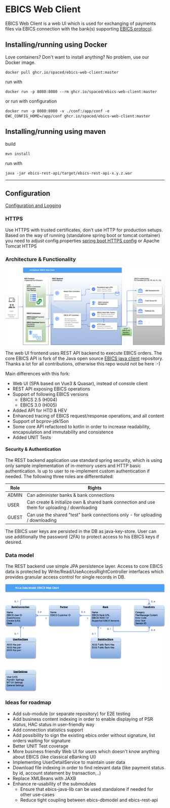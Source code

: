 # EBICS Web Client

EBICS Web Client is a web UI which is used for exchanging of payments files via EBICS connection with the bank(s) supporting [EBICS protocol](https://www.ebics.de). 


## Installing/running using Docker

Love containers? Don't want to install anything? No problem, use our Docker image.

```shell
docker pull ghcr.io/spaced/ebics-web-client:master
```
run with
```shell
docker run -p 8080:8080 --rm ghcr.io/spaced/ebics-web-client:master
```
or run with configuration
```shell
docker run -p 8080:8080 -v ./conf:/app/conf -e EWC_CONFIG_HOME=/app/conf ghcr.io/spaced/ebics-web-client:master
```

## Installing/running using maven
build
```shell
mvn install
```
run with
```shell
java -jar ebics-rest-api/target/ebics-rest-api-x.y.z.war
```

---

## Configuration
[Configuration and Logging](ebics-rest-api/README.md)

### HTTPS
Use HTTPS with trusted certificates, don't use HTTP for production setups. Based on the way of running (standalone spring boot or tomcat container) you need to adjust config.properties [spring boot HTTPS config](https://docs.spring.io/spring-boot/how-to/webserver.html) or Apache Tomcat HTTPS


### Architecture & Functionality
![Architecture](ebics-web-client-architecture.drawio.png)

The web UI frontend uses REST API backend to execute EBICS orders. The core EBICS API is fork of the Java open source [EBICS java client](https://github.com/uwemaurer/ebics-java-client/) repository.
Thanks a lot for all contributions, otherwise this repo would not be here :-)

Main differences with this fork:

- Web UI (SPA based on Vue3 & Quasar), instead of console client
- REST API exposing EBICS operations
- Support of following EBICS versions 
  - EBICS 2.5 (H004)
  - EBICS 3.0 (H005)
- Added API for HTD & HEV
- Enhanced tracing of EBICS request/response operations, and all content
- Support of bcprov-jdk15on
- Some core API refactored to kotlin in order to increase readability, encapsulation and immutability and consistence
- Added UNIT Tests

#### Security & Authentication
The REST backend application use standard spring security, which is using only sample implementation of in-memory users and HTTP basic authentication. Is up to user to re-implement custom authentication if needed. The following three roles are differentiated:

| Role | Rights |
| --------------- | --------------- |
| ADMIN | Can administer banks & bank connections | 
| USER  | Can create & initialize own & shared bank connection and use them for uploading / downloading | 
| GUEST | Can use the shared "test" bank connections only - for uploading / downloading |

The EBICS user keys are persisted in the DB as java-key-store. User can use additionally the password (2FA) to protect access to his EBICS keys if desired. 

### Data model
The REST backend use simple JPA persistence layer. Access to core EBICS data is protected by Write/Read/UseAccessRightController interfaces which provides granular access control for single records in DB.

![Data Model](ebics-web-client-data-model.drawio.png)

### Ideas for roadmap

- Add sub-module (or separate repository) for E2E testing
- Add business content indexing in order to enable displaying of PSR status, HAC status in user-friendly way
- Add connection statistics support 
- Add possibility to sign the existing ebics order without signature, list orders waiting for signature
- Better UNIT Test coverage
- More business friendly Web UI for users which doesn't know anything about EBICS (like classical eBanking UI)
- Implementing UserDetailService to maintain user data  
- Download file indexing in order to find relevant data (like payment status by id, account statement by transaction,..) 
- Replace XMLBeans with JAXB
- Enhance re-usability of the submodules
  - Ensure that ebics-java-lib can be used standalone if needed for other use-cases 
  - Reduce tight coupling between ebics-dbmodel and ebics-rest-api

